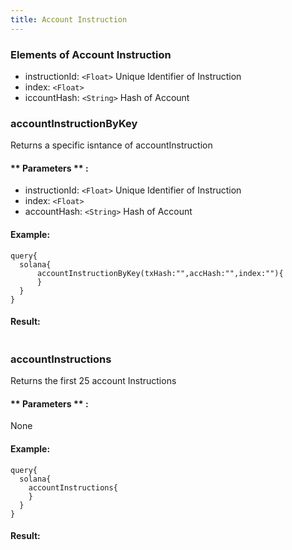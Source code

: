 ```yaml
---
title: Account Instruction
---
```


### Elements of Account Instruction
* instructionId: `<Float>` Unique Identifier of Instruction
* index: `<Float>` 
* iccountHash: `<String>` Hash of Account

### accountInstructionByKey
Returns a specific isntance of accountInstruction

#### ** Parameters ** : 
* instructionId: `<Float>` Unique Identifier of Instruction
* index: `<Float>` 
* accountHash: `<String>` Hash of Account

#### Example:
```
query{
  solana{
	  accountInstructionByKey(txHash:"",accHash:"",index:""){
	  }
  }
}
```

#### Result:
```

```

### accountInstructions
Returns the first 25 account Instructions

#### ** Parameters ** : 
None

#### Example:
```
query{
  solana{
    accountInstructions{
    }
  }
}
```

#### Result:
```

```

